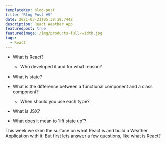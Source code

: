 ```yaml
---
templateKey: blog-post
title: "Blog Post #9"
date: 2021-03-21T05:39:18.744Z
description: React Weather App
featuredpost: true
featuredimage: /img/products-full-width.jpg
tags:
  - React
---
```



* What is React?

  * Who developed it and for what reason?
* What is state?
* What is the difference between a functional component and a class component?

  * When should you use each type?
* What is JSX?
* What does it mean to 'lift state up'?



This week we skim the surface on what React is and build a Weather Application with it. But first lets answer a few questions, like what is React?